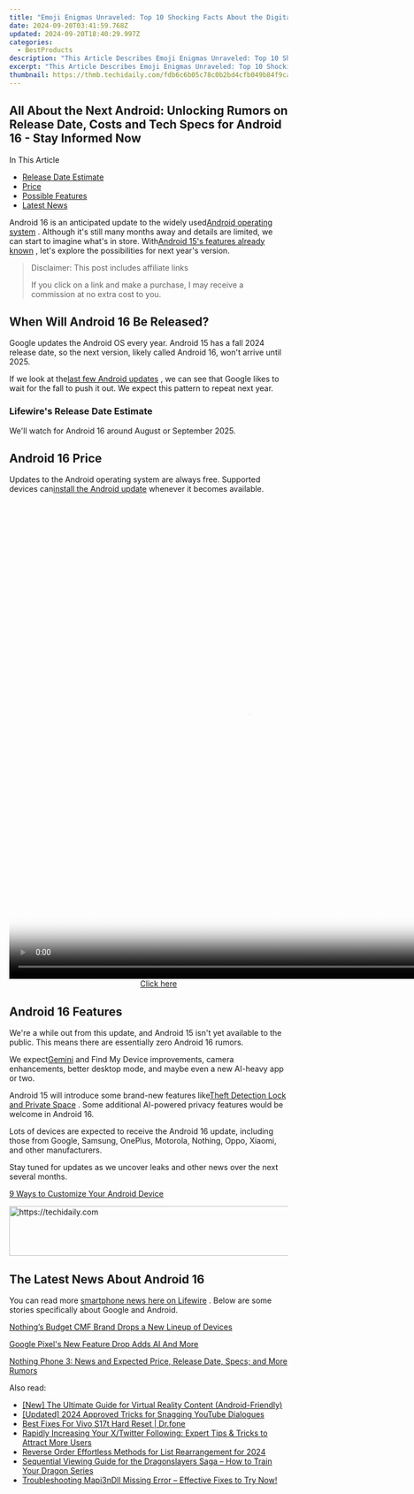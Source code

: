 ```yaml
---
title: "Emoji Enigmas Unraveled: Top 10 Shocking Facts About the Digital Symbols We Love"
date: 2024-09-20T03:41:59.768Z
updated: 2024-09-20T18:40:29.997Z
categories:
  - BestProducts
description: "This Article Describes Emoji Enigmas Unraveled: Top 10 Shocking Facts About the Digital Symbols We Love"
excerpt: "This Article Describes Emoji Enigmas Unraveled: Top 10 Shocking Facts About the Digital Symbols We Love"
thumbnail: https://thmb.techidaily.com/fdb6c6b05c78c0b2bd4cfb049b84f9ca3dab160f0d2036dc5a1ad2aa416dd2a4.png
---
```


## All About the Next Android: Unlocking Rumors on Release Date, Costs and Tech Specs for Android 16 - Stay Informed Now

In This Article

* [Release Date Estimate](https://www.lifewire.com/#toc-when-will-android-16-be-released)
* [Price](https://www.lifewire.com/#toc-android-16-price)
* [Possible Features](https://www.lifewire.com/#toc-android-16-features)
* [Latest News](https://www.lifewire.com/#toc-the-latest-news-about-android-16)

 Android 16 is an anticipated update to the widely used[Android operating system](https://www.lifewire.com/what-is-google-android-1616887) . Although it's still many months away and details are limited, we can start to imagine what's in store. With[Android 15's features already known](https://www.lifewire.com/android-15-7547471) , let's explore the possibilities for next year's version.

>  Disclaimer: This post includes affiliate links
>
>  If you click on a link and make a purchase, I may receive a commission at no extra cost to you.
>

## When Will Android 16 Be Released?

 Google updates the Android OS every year. Android 15 has a fall 2024 release date, so the next version, likely called Android 16, won't arrive until 2025.

 If we look at the[last few Android updates](https://www.lifewire.com/android-versions-4173277) , we can see that Google likes to wait for the fall to push it out. We expect this pattern to repeat next year.

### Lifewire's Release Date Estimate

We'll watch for Android 16 around August or September 2025.

## Android 16 Price

 Updates to the Android operating system are always free. Supported devices can[install the Android update](https://www.lifewire.com/update-your-android-os-121662) whenever it becomes available.  

<!-- affiliate ads begin -->
<span id="1484963">
					<video width="864" height="864" style="cursor:pointer"
           poster="//a.impactradius-go.com/display-clicktoplayimage/1484963.png"
           onclick="if(!this.playClicked){this.play();this.setAttribute('controls',true);this.playClicked=true;}">
	   <source src="//a.impactradius-go.com/display-ad/16446-1484963">
	   <img src="//a.impactradius-go.com/display-clicktoplayimage/1484963.png" style="border: none; height: 100%; width: 100%; object-fit: contain">
	</video>
	<div style="width:540px;text-align:center"><a href="javascript:window.open(decodeURIComponent('https%3A%2F%2Flaganoo.pxf.io%2Fc%2F5597632%2F1484963%2F16446'), '_blank');void(0);">Click here</a></div>
</span>
<img height="0" width="0" src="https://imp.pxf.io/i/5597632/1484963/16446" style="position:absolute;visibility:hidden;" border="0" />
<!-- affiliate ads end -->

## Android 16 Features

 We're a while out from this update, and Android 15 isn't yet available to the public. This means there are essentially zero Android 16 rumors.

 We expect[Gemini](https://www.lifewire.com/what-is-google-bard-7151624) and Find My Device improvements, camera enhancements, better desktop mode, and maybe even a new AI-heavy app or two.

 Android 15 will introduce some brand-new features like[Theft Detection Lock and Private Space](https://blog.google/products/android/android-theft-protection/) . Some additional AI-powered privacy features would be welcome in Android 16.

 Lots of devices are expected to receive the Android 16 update, including those from Google, Samsung, OnePlus, Motorola, Nothing, Oppo, Xiaomi, and other manufacturers.

 Stay tuned for updates as we uncover leaks and other news over the next several months.

[9 Ways to Customize Your Android Device](https://www.lifewire.com/customizing-your-android-4021844)

<!-- affiliate ads begin -->
<a href="https://appsumo.8odi.net/c/5597632/2100541/7443" target="_top" id="2100541">
  <img src="//a.impactradius-go.com/display-ad/7443-2100541" border="0" alt="https://techidaily.com" width="728" height="90"/>
</a>
<img height="0" width="0" src="https://appsumo.8odi.net/i/5597632/2100541/7443" style="position:absolute;visibility:hidden;" border="0" />
<!-- affiliate ads end -->

## The Latest News About Android 16

 You can read more [smartphone news here on Lifewire](https://www.lifewire.com/mobile-phone-news-4796390) . Below are some stories specifically about Google and Android.

[Nothing’s Budget CMF Brand Drops a New Lineup of Devices](https://www.lifewire.com/nothings-budget-cmf-brand-drops-a-new-lineup-of-devices-8674814)

[Google Pixel's New Feature Drop Adds AI And More](https://www.lifewire.com/google-pixel-s-new-feature-drop-adds-ai-and-more-8663574)

[Nothing Phone 3: News and Expected Price, Release Date, Specs; and More Rumors](https://www.lifewire.com/nothing-phone-3-8639420)

<ins class="adsbygoogle"
     style="display:block"
     data-ad-format="autorelaxed"
     data-ad-client="ca-pub-7571918770474297"
     data-ad-slot="1223367746"></ins>

<ins class="adsbygoogle"
     style="display:block"
     data-ad-client="ca-pub-7571918770474297"
     data-ad-slot="8358498916"
     data-ad-format="auto"
     data-full-width-responsive="true"></ins>

<span class="atpl-alsoreadstyle">Also read:</span>
<div><ul>
<li><a href="https://some-skills.techidaily.com/new-the-ultimate-guide-for-virtual-reality-content-android-friendly/"><u>[New] The Ultimate Guide for Virtual Reality Content (Android-Friendly)</u></a></li>
<li><a href="https://youtube-lab.techidaily.com/ed-2024-approved-tricks-for-snagging-youtube-dialogues/"><u>[Updated] 2024 Approved Tricks for Snagging YouTube Dialogues</u></a></li>
<li><a href="https://techidaily.com/best-fixes-for-vivo-s17t-hard-reset-drfone-by-drfone-reset-android-reset-android/"><u>Best Fixes For Vivo S17t Hard Reset | Dr.fone</u></a></li>
<li><a href="https://techno-recovery.techidaily.com/rapidly-increasing-your-xtwitter-following-expert-tips-and-tricks-to-attract-more-users/"><u>Rapidly Increasing Your X/Twitter Following: Expert Tips & Tricks to Attract More Users</u></a></li>
<li><a href="https://facebook-video-footage.techidaily.com/reverse-order-effortless-methods-for-list-rearrangement-for-2024/"><u>Reverse Order Effortless Methods for List Rearrangement for 2024</u></a></li>
<li><a href="https://techno-recovery.techidaily.com/sequential-viewing-guide-for-the-dragonslayers-saga-how-to-train-your-dragon-series/"><u>Sequential Viewing Guide for the Dragonslayers Saga – How to Train Your Dragon Series</u></a></li>
<li><a href="https://techno-recovery.techidaily.com/troubleshooting-mapi3ndll-missing-error-effective-fixes-to-try-now/"><u>Troubleshooting Mapi3nDll Missing Error – Effective Fixes to Try Now!</u></a></li>
</ul></div>

